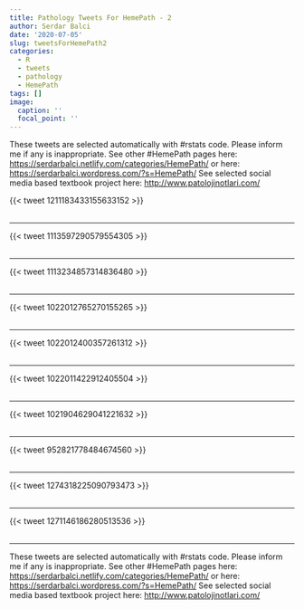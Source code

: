 ```yaml
---
title: Pathology Tweets For HemePath - 2
author: Serdar Balci
date: '2020-07-05'
slug: tweetsForHemePath2
categories:
  - R
  - tweets
  - pathology
  - HemePath
tags: []
image:
  caption: ''
  focal_point: ''
---
```



These tweets are selected automatically with #rstats code. Please inform me if any is inappropriate.
See other #HemePath pages here: https://serdarbalci.netlify.com/categories/HemePath/  or here: https://serdarbalci.wordpress.com/?s=HemePath/ 
See selected social media based textbook project here: http://www.patolojinotlari.com/

{{< tweet 1211183433155633152 >}}
<br>
<br>
<hr>
{{< tweet 1113597290579554305 >}}
<br>
<br>
<hr>
{{< tweet 1113234857314836480 >}}
<br>
<br>
<hr>
{{< tweet 1022012765270155265 >}}
<br>
<br>
<hr>
{{< tweet 1022012400357261312 >}}
<br>
<br>
<hr>
{{< tweet 1022011422912405504 >}}
<br>
<br>
<hr>
{{< tweet 1021904629041221632 >}}
<br>
<br>
<hr>
{{< tweet 952821778484674560 >}}
<br>
<br>
<hr>
{{< tweet 1274318225090793473 >}}
<br>
<br>
<hr>
{{< tweet 1271146186280513536 >}}
<br>
<br>
<hr>


These tweets are selected automatically with #rstats code. Please inform me if any is inappropriate.
See other #HemePath pages here: https://serdarbalci.netlify.com/categories/HemePath/  or here: https://serdarbalci.wordpress.com/?s=HemePath/ 
See selected social media based textbook project here: http://www.patolojinotlari.com/
